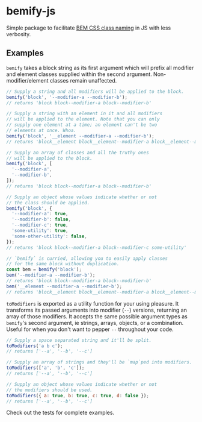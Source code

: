# bemify-js

Simple package to facilitate [BEM CSS class naming](http://getbem.com/)
in JS with less verbosity.

## Examples

`bemify` takes a block string as its first argument which will prefix
all modifier and element classes supplied within the second argument.
Non-modifier/element classes remain unaffected.

```js
// Supply a string and all modifiers will be applied to the block.
bemify('block', '--modifier-a --modifier-b');
// returns 'block block--modifier-a block--modifier-b'

// Supply a string with an element in it and all modifiers
// will be applied to the element. Note that you can only
// supply one element at a time; an element can't be two
// elements at once. Whoa.
bemify('block', '__element --modifier-a --modifier-b');
// returns 'block__element block__element--modifier-a block__element--modifier-b'

// Supply an array of classes and all the truthy ones
// will be applied to the block.
bemify('block', [
  '--modifier-a',
  '--modifier-b',
]);
// returns 'block block--modifier-a block--modifier-b'

// Supply an object whose values indicate whether or not
// the class should be applied.
bemify('block', {
  '--modifier-a': true,
  '--modifier-b': false,
  '--modifier-c': true,
  'some-utility': true,
  'some-other-utility': false,
});
// returns 'block block--modifier-a block--modifier-c some-utility'

// `bemify` is curried, allowing you to easily apply classes
// for the same block without duplication.
const bem = bemify('block');
bem('--modifier-a --modifier-b');
// returns 'block block--modifier-a block--modifier-b'
bem('__element --modifier-a --modifier-b');
// returns 'block__element block__element--modifier-a block__element--modifier-b'
```

`toModifiers` is exported as a utility function for your using pleasure. It transforms its passed arguments into modifier (`--`) versions, returning an array of those modifiers. It accepts the same possible argument types as `bemify`'s second argument, ie strings, arrays, objects, or a combination. Useful for when you don't want to pepper `--` throughout your code.

```js
// Supply a space separated string and it'll be split.
toModifiers('a b c');
// returns ['--a', '--b', '--c']

// Supply an array of strings and they'll be `map`ped into modifiers.
toModifiers(['a', 'b', 'c']);
// returns ['--a', '--b', '--c']

// Supply an object whose values indicate whether or not
// the modifiers should be used.
toModifiers({ a: true, b: true, c: true, d: false });
// returns ['--a', '--b', '--c']
```

Check out the tests for complete examples.
